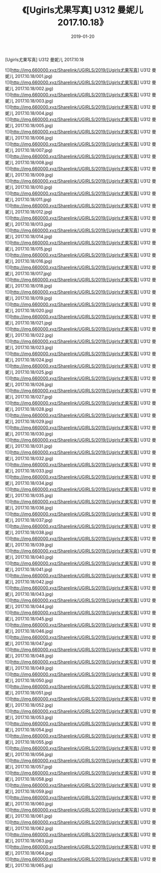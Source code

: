 ﻿---
layout: post
title:  《[Ugirls尤果写真] U312 曼妮儿 2017.10.18》
date:   2019-01-20
img: http://img.660000.xyz/Sharelink/UGIRLS/2019/[Ugirls尤果写真] U312 曼妮儿 2017.10.18/000.jpg
categories: [美女, 清纯, 唯美]
---

[Ugirls尤果写真] U312 曼妮儿 2017.10.18

 ![](http://img.660000.xyz/Sharelink/UGIRLS/2019/[Ugirls尤果写真] U312 曼妮儿 2017.10.18/001.jpg) <br>![](http://img.660000.xyz/Sharelink/UGIRLS/2019/[Ugirls尤果写真] U312 曼妮儿 2017.10.18/002.jpg) <br>![](http://img.660000.xyz/Sharelink/UGIRLS/2019/[Ugirls尤果写真] U312 曼妮儿 2017.10.18/003.jpg) <br>![](http://img.660000.xyz/Sharelink/UGIRLS/2019/[Ugirls尤果写真] U312 曼妮儿 2017.10.18/004.jpg) <br>![](http://img.660000.xyz/Sharelink/UGIRLS/2019/[Ugirls尤果写真] U312 曼妮儿 2017.10.18/005.jpg) <br>![](http://img.660000.xyz/Sharelink/UGIRLS/2019/[Ugirls尤果写真] U312 曼妮儿 2017.10.18/006.jpg) <br>![](http://img.660000.xyz/Sharelink/UGIRLS/2019/[Ugirls尤果写真] U312 曼妮儿 2017.10.18/007.jpg) <br>![](http://img.660000.xyz/Sharelink/UGIRLS/2019/[Ugirls尤果写真] U312 曼妮儿 2017.10.18/008.jpg) <br>![](http://img.660000.xyz/Sharelink/UGIRLS/2019/[Ugirls尤果写真] U312 曼妮儿 2017.10.18/009.jpg) <br>![](http://img.660000.xyz/Sharelink/UGIRLS/2019/[Ugirls尤果写真] U312 曼妮儿 2017.10.18/010.jpg) <br>![](http://img.660000.xyz/Sharelink/UGIRLS/2019/[Ugirls尤果写真] U312 曼妮儿 2017.10.18/011.jpg) <br>![](http://img.660000.xyz/Sharelink/UGIRLS/2019/[Ugirls尤果写真] U312 曼妮儿 2017.10.18/012.jpg) <br>![](http://img.660000.xyz/Sharelink/UGIRLS/2019/[Ugirls尤果写真] U312 曼妮儿 2017.10.18/013.jpg) <br>![](http://img.660000.xyz/Sharelink/UGIRLS/2019/[Ugirls尤果写真] U312 曼妮儿 2017.10.18/014.jpg) <br>![](http://img.660000.xyz/Sharelink/UGIRLS/2019/[Ugirls尤果写真] U312 曼妮儿 2017.10.18/015.jpg) <br>![](http://img.660000.xyz/Sharelink/UGIRLS/2019/[Ugirls尤果写真] U312 曼妮儿 2017.10.18/016.jpg) <br>![](http://img.660000.xyz/Sharelink/UGIRLS/2019/[Ugirls尤果写真] U312 曼妮儿 2017.10.18/017.jpg) <br>![](http://img.660000.xyz/Sharelink/UGIRLS/2019/[Ugirls尤果写真] U312 曼妮儿 2017.10.18/018.jpg) <br>![](http://img.660000.xyz/Sharelink/UGIRLS/2019/[Ugirls尤果写真] U312 曼妮儿 2017.10.18/019.jpg) <br>![](http://img.660000.xyz/Sharelink/UGIRLS/2019/[Ugirls尤果写真] U312 曼妮儿 2017.10.18/020.jpg) <br>![](http://img.660000.xyz/Sharelink/UGIRLS/2019/[Ugirls尤果写真] U312 曼妮儿 2017.10.18/021.jpg) <br>![](http://img.660000.xyz/Sharelink/UGIRLS/2019/[Ugirls尤果写真] U312 曼妮儿 2017.10.18/022.jpg) <br>![](http://img.660000.xyz/Sharelink/UGIRLS/2019/[Ugirls尤果写真] U312 曼妮儿 2017.10.18/023.jpg) <br>![](http://img.660000.xyz/Sharelink/UGIRLS/2019/[Ugirls尤果写真] U312 曼妮儿 2017.10.18/024.jpg) <br>![](http://img.660000.xyz/Sharelink/UGIRLS/2019/[Ugirls尤果写真] U312 曼妮儿 2017.10.18/025.jpg) <br>![](http://img.660000.xyz/Sharelink/UGIRLS/2019/[Ugirls尤果写真] U312 曼妮儿 2017.10.18/026.jpg) <br>![](http://img.660000.xyz/Sharelink/UGIRLS/2019/[Ugirls尤果写真] U312 曼妮儿 2017.10.18/027.jpg) <br>![](http://img.660000.xyz/Sharelink/UGIRLS/2019/[Ugirls尤果写真] U312 曼妮儿 2017.10.18/028.jpg) <br>![](http://img.660000.xyz/Sharelink/UGIRLS/2019/[Ugirls尤果写真] U312 曼妮儿 2017.10.18/029.jpg) <br>![](http://img.660000.xyz/Sharelink/UGIRLS/2019/[Ugirls尤果写真] U312 曼妮儿 2017.10.18/030.jpg) <br>![](http://img.660000.xyz/Sharelink/UGIRLS/2019/[Ugirls尤果写真] U312 曼妮儿 2017.10.18/031.jpg) <br>![](http://img.660000.xyz/Sharelink/UGIRLS/2019/[Ugirls尤果写真] U312 曼妮儿 2017.10.18/032.jpg) <br>![](http://img.660000.xyz/Sharelink/UGIRLS/2019/[Ugirls尤果写真] U312 曼妮儿 2017.10.18/033.jpg) <br>![](http://img.660000.xyz/Sharelink/UGIRLS/2019/[Ugirls尤果写真] U312 曼妮儿 2017.10.18/034.jpg) <br>![](http://img.660000.xyz/Sharelink/UGIRLS/2019/[Ugirls尤果写真] U312 曼妮儿 2017.10.18/035.jpg) <br>![](http://img.660000.xyz/Sharelink/UGIRLS/2019/[Ugirls尤果写真] U312 曼妮儿 2017.10.18/036.jpg) <br>![](http://img.660000.xyz/Sharelink/UGIRLS/2019/[Ugirls尤果写真] U312 曼妮儿 2017.10.18/037.jpg) <br>![](http://img.660000.xyz/Sharelink/UGIRLS/2019/[Ugirls尤果写真] U312 曼妮儿 2017.10.18/038.jpg) <br>![](http://img.660000.xyz/Sharelink/UGIRLS/2019/[Ugirls尤果写真] U312 曼妮儿 2017.10.18/039.jpg) <br>![](http://img.660000.xyz/Sharelink/UGIRLS/2019/[Ugirls尤果写真] U312 曼妮儿 2017.10.18/040.jpg) <br>![](http://img.660000.xyz/Sharelink/UGIRLS/2019/[Ugirls尤果写真] U312 曼妮儿 2017.10.18/041.jpg) <br>![](http://img.660000.xyz/Sharelink/UGIRLS/2019/[Ugirls尤果写真] U312 曼妮儿 2017.10.18/042.jpg) <br>![](http://img.660000.xyz/Sharelink/UGIRLS/2019/[Ugirls尤果写真] U312 曼妮儿 2017.10.18/043.jpg) <br>![](http://img.660000.xyz/Sharelink/UGIRLS/2019/[Ugirls尤果写真] U312 曼妮儿 2017.10.18/044.jpg) <br>![](http://img.660000.xyz/Sharelink/UGIRLS/2019/[Ugirls尤果写真] U312 曼妮儿 2017.10.18/045.jpg) <br>![](http://img.660000.xyz/Sharelink/UGIRLS/2019/[Ugirls尤果写真] U312 曼妮儿 2017.10.18/046.jpg) <br>![](http://img.660000.xyz/Sharelink/UGIRLS/2019/[Ugirls尤果写真] U312 曼妮儿 2017.10.18/047.jpg) <br>![](http://img.660000.xyz/Sharelink/UGIRLS/2019/[Ugirls尤果写真] U312 曼妮儿 2017.10.18/048.jpg) <br>![](http://img.660000.xyz/Sharelink/UGIRLS/2019/[Ugirls尤果写真] U312 曼妮儿 2017.10.18/049.jpg) <br>![](http://img.660000.xyz/Sharelink/UGIRLS/2019/[Ugirls尤果写真] U312 曼妮儿 2017.10.18/050.jpg) <br>![](http://img.660000.xyz/Sharelink/UGIRLS/2019/[Ugirls尤果写真] U312 曼妮儿 2017.10.18/051.jpg) <br>![](http://img.660000.xyz/Sharelink/UGIRLS/2019/[Ugirls尤果写真] U312 曼妮儿 2017.10.18/052.jpg) <br>![](http://img.660000.xyz/Sharelink/UGIRLS/2019/[Ugirls尤果写真] U312 曼妮儿 2017.10.18/053.jpg) <br>![](http://img.660000.xyz/Sharelink/UGIRLS/2019/[Ugirls尤果写真] U312 曼妮儿 2017.10.18/054.jpg) <br>![](http://img.660000.xyz/Sharelink/UGIRLS/2019/[Ugirls尤果写真] U312 曼妮儿 2017.10.18/055.jpg) <br>![](http://img.660000.xyz/Sharelink/UGIRLS/2019/[Ugirls尤果写真] U312 曼妮儿 2017.10.18/056.jpg) <br>![](http://img.660000.xyz/Sharelink/UGIRLS/2019/[Ugirls尤果写真] U312 曼妮儿 2017.10.18/057.jpg) <br>![](http://img.660000.xyz/Sharelink/UGIRLS/2019/[Ugirls尤果写真] U312 曼妮儿 2017.10.18/058.jpg) <br>![](http://img.660000.xyz/Sharelink/UGIRLS/2019/[Ugirls尤果写真] U312 曼妮儿 2017.10.18/059.jpg) <br>![](http://img.660000.xyz/Sharelink/UGIRLS/2019/[Ugirls尤果写真] U312 曼妮儿 2017.10.18/060.jpg) <br>![](http://img.660000.xyz/Sharelink/UGIRLS/2019/[Ugirls尤果写真] U312 曼妮儿 2017.10.18/061.jpg) <br>![](http://img.660000.xyz/Sharelink/UGIRLS/2019/[Ugirls尤果写真] U312 曼妮儿 2017.10.18/062.jpg) <br>![](http://img.660000.xyz/Sharelink/UGIRLS/2019/[Ugirls尤果写真] U312 曼妮儿 2017.10.18/063.jpg) <br>![](http://img.660000.xyz/Sharelink/UGIRLS/2019/[Ugirls尤果写真] U312 曼妮儿 2017.10.18/064.jpg) <br>![](http://img.660000.xyz/Sharelink/UGIRLS/2019/[Ugirls尤果写真] U312 曼妮儿 2017.10.18/065.jpg) <br>